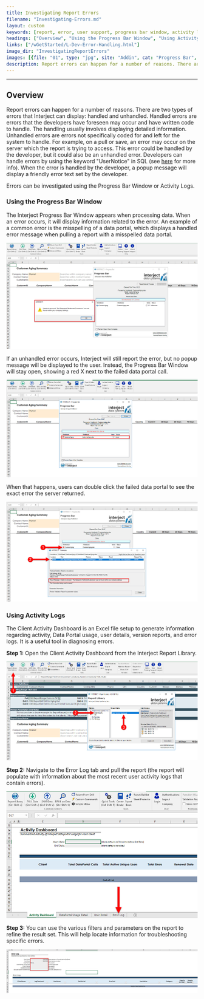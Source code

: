 ```yaml
---
title: Investigating Report Errors
filename: "Investigating-Errors.md"
layout: custom
keywords: [report, error, user support, progress bar window, activity log]
headings: ["Overview", "Using the Progress Bar Window", "Using Activity Logs"]
links: ["/wGetStarted/L-Dev-Error-Handling.html"]
image_dir: "InvestigatingReportErrors"
images: [{file: "01", type: "jpg", site: "Addin", cat: "Progress Bar", sub: "Error Popup", report: "Customer Aging Summary", ribbon: "", config: ""}, {file: "02", type: "jpg", site: "Addin", cat: "Progress Bar", sub: "", report: "Customer Aging Summary", ribbon: "", config: ""}, {file: "03", type: "jpg", site: "Addin", cat: "Progress Bar", sub: "Formulas", report: "Customer Aging Summary", ribbon: "", config: "Yes"}, {file: "20", type: "jpg", site: "Addin", cat: "Report Library", sub: "Client Activity Dashboard", report: "Customer Aging Summary", ribbon: "", config: "Yes"}, {file: "21", type: "jpg", site: "Addin", cat: "Report", sub: "", report: "Activity Dashboard", ribbon: "", config: ""}, {file: "22", type: "jpg", site: "Addin", cat: "Report", sub: "", report: "Error Log", ribbon: "", config: ""}]
description: Report errors can happen for a number of reasons. There are two types of errors that Interject can display, handled and unhandled. Errors can be investigated using the Progress Bar Window or Activity Logs.
---
```

* * *

## Overview

Report errors can happen for a number of reasons. There are two types of errors that Interject can display: handled and unhandled. Handled errors are errors that the developers have foreseen may occur and have written code to handle. The handling usually involves displaying detailed information. Unhandled errors are errors not specifically coded for and left for the system to handle. For example, on a pull or save, an error may occur on the server which the report is trying to access. This error could be handled by the developer, but it could also be an unhandled error. Developers can handle errors by using the keyword "UserNotice" in SQL (see [here](/wGetStarted/L-Dev-Error-Handling.html) for more info). When the error is handled by the developer, a popup message will display a friendly error text set by the developer.

Errors can be investigated using the Progress Bar Window or Activity Logs.

### Using the Progress Bar Window

The Interject Progress Bar Window appears when processing data. When an error occurs, it will display information related to the error. An example of a common error is the misspelling of a data portal, which displays a handled error message when pulling a report with a misspelled data portal.

![](/images/InvestigatingReportErrors/01.jpg)
<br>

If an unhandled error occurs, Interject will still report the error, but no popup message will be displayed to the user. Instead, the Progress Bar Window will stay open, showing a red X next to the failed data portal call.

![](/images/InvestigatingReportErrors/02.jpg)
<br>

When that happens, users can double click the failed data portal to see the exact error the server returned.

![](/images/InvestigatingReportErrors/03.jpg)
<br>

### Using Activity Logs

The Client Activity Dashboard is an Excel file setup to generate information regarding activity, Data Portal usage, user details, version reports, and error logs. It is a useful tool in diagnosing errors.

**Step 1:** Open the Client Activity Dashboard from the Interject Report Library.

![](/images/InvestigatingReportErrors/20.jpg)
<br>

**Step 2:** Navigate to the Error Log tab and pull the report (the report will populate with information about the most recent user activity logs that contain errors).

![](/images/InvestigatingReportErrors/21.jpg)
<br>

**Step 3:** You can use the various filters and parameters on the report to refine the result set. This will help locate information for troubleshooting specific errors.

![](/images/InvestigatingReportErrors/22.jpg)
<br>
